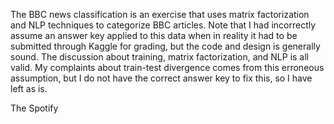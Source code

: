 The BBC news classification is an exercise that uses matrix factorization and NLP techniques to categorize BBC articles. Note that I had incorrectly assume an answer key applied to this data when in reality it had to be submitted through Kaggle for grading, but the code and design is generally sound. The discussion about training, matrix factorization, and NLP is all valid. My complaints about train-test divergence comes from this erroneous assumption, but I do not have the correct answer key to fix this, so I have left as is.

The Spotify
